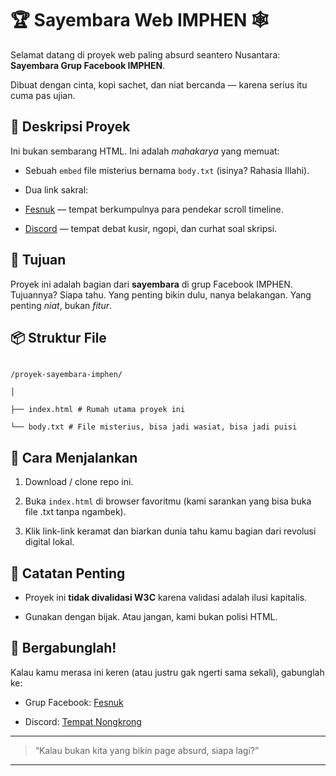 # 🏆 Sayembara Web IMPHEN 🕸️

Selamat datang di proyek web paling absurd seantero Nusantara: **Sayembara Grup Facebook IMPHEN**.

Dibuat dengan cinta, kopi sachet, dan niat bercanda — karena serius itu cuma pas ujian.

## 📜 Deskripsi Proyek

Ini bukan sembarang HTML. Ini adalah _mahakarya_ yang memuat:

- Sebuah `embed` file misterius bernama `body.txt` (isinya? Rahasia Illahi).

- Dua link sakral:

- [Fesnuk](https://www.facebook.com/groups/1032515944638255) — tempat berkumpulnya para pendekar scroll timeline.

- [Discord](https://discord.com/invite/W4XyRAmPSD) — tempat debat kusir, ngopi, dan curhat soal skripsi.

## 🎯 Tujuan

Proyek ini adalah bagian dari **sayembara** di grup Facebook IMPHEN. Tujuannya? Siapa tahu. Yang penting bikin dulu, nanya belakangan. Yang penting _niat_, bukan _fitur_.

## 📦 Struktur File

```

/proyek-sayembara-imphen/

│

├── index.html # Rumah utama proyek ini

└── body.txt # File misterius, bisa jadi wasiat, bisa jadi puisi

```

## 🚀 Cara Menjalankan

1. Download / clone repo ini.

2. Buka `index.html` di browser favoritmu (kami sarankan yang bisa buka file .txt tanpa ngambek).

3. Klik link-link keramat dan biarkan dunia tahu kamu bagian dari revolusi digital lokal.

## 🤡 Catatan Penting

- Proyek ini **tidak divalidasi W3C** karena validasi adalah ilusi kapitalis.

- Gunakan dengan bijak. Atau jangan, kami bukan polisi HTML.

## 👥 Bergabunglah!

Kalau kamu merasa ini keren (atau justru gak ngerti sama sekali), gabunglah ke:

- Grup Facebook: [Fesnuk](https://www.facebook.com/groups/1032515944638255)

- Discord: [Tempat Nongkrong](https://discord.com/invite/W4XyRAmPSD)

---

> “Kalau bukan kita yang bikin page absurd, siapa lagi?”

---
